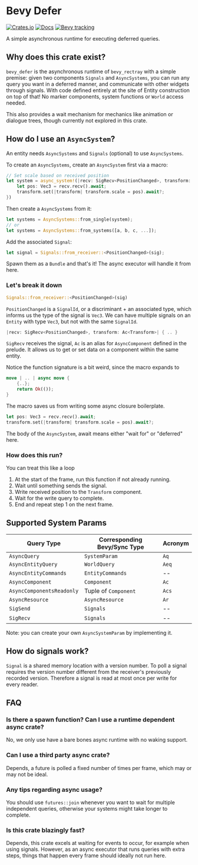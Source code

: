 # Bevy Defer

[![Crates.io](https://img.shields.io/crates/v/bevy_defer.svg)](https://crates.io/crates/bevy_defer)
[![Docs](https://docs.rs/bevy_defer/badge.svg)](https://docs.rs/bevy_defer/latest/bevy_defer/)
[![Bevy tracking](https://img.shields.io/badge/Bevy%20tracking-released%20version-lightblue)](https://bevyengine.org/learn/book/plugin-development/)

A simple asynchronous runtime for executing deferred queries.

## Why does this crate exist?

`bevy_defer` is the asynchronous runtime of `bevy_rectray` with a simple
premise: given two components `Signals` and `AsyncSystems`, you can
run any query you want in a deferred manner, and communicate with other widgets
through signals.
With code defined entirely at the site of Entity construction on top of that!
No marker components, system functions or `World` access needed.

This also provides a wait mechanism for mechanics like animation or
dialogue trees, though currently not explored in this crate.

## How do I use an `AsyncSystem`?

An entity needs `AsyncSystems` and `Signals` (optional) to use `AsyncSystems`.

To create an `AsyncSystems`, create an `AsyncSystem` first via a macro:

```rust
// Set scale based on received position
let system = async_system!(|recv: SigRecv<PositionChanged>, transform: Ac<Transform>|{
    let pos: Vec3 = recv.recv().await;
    transform.set(|transform| transform.scale = pos).await?;
})
```

Then create a `AsyncSystems` from it:

```rust
let systems = AsyncSystems::from_single(system);
// or
let systems = AsyncSystems::from_systems([a, b, c, ...]);
```

Add the associated `Signal`:

```rust
let signal = Signals::from_receiver::<PositionChanged>(sig);
```

Spawn them as a `Bundle` and that's it! The async executor will
handle it from here.

### Let's break it down

```rust
Signals::from_receiver::<PositionChanged>(sig)
```

`PositionChanged` is a `SignalId`, or a discriminant + an associated type,
which informs us the type of the signal is `Vec3`. We can have multiple signals
on an `Entity` with type `Vec3`, but not with the same `SignalId`.

```rust
|recv: SigRecv<PositionChanged>, transform: Ac<Transform>| { .. }
```

`SigRecv` receives the signal, `Ac` is an alias for `AsyncComponent`
defined in the prelude. It allows us to get or set data
on a component within the same entity.

Notice the function signature is a bit weird, since the macro expands to

```rust
move | .. | async move { 
    {..}; 
    return Ok(()); 
}
```

The macro saves us from writing some async closure boilerplate.

```rust
let pos: Vec3 = recv.recv().await;
transform.set(|transform| transform.scale = pos).await?;
```

The body of the `AsyncSystem`, await means either
"wait for" or "deferred" here.

### How does this run?

You can treat this like a loop

1. At the start of the frame, run this function if not already running.
2. Wait until something sends the signal.
3. Write received position to the `Transform` component.
4. Wait for the write query to complete.
5. End and repeat step 1 on the next frame.

## Supported System Params

| Query Type | Corresponding Bevy/Sync Type | Acronym |
| ---- | ----- | ---- |
| `AsyncQuery` | `SystemParam` | `Aq` |
| `AsyncEntityQuery` | `WorldQuery` | `Aeq` |
| `AsyncEntityCommands` | `EntityCommands` | -- |
| `AsyncComponent` | `Component` | `Ac` |
| `AsyncComponentsReadonly` | Tuple of `Component` | `Acs` |
| `AsyncResource` | `AsyncResource` | `Ar` |
| `SigSend` | `Signals` | -- |
| `SigRecv` | `Signals` | -- |

Note: you can create your own `AsyncSystemParam` by implementing it.

## How do signals work?

`Signal` is a shared memory location with a version number.
To poll a signal requires the version number different from the receiver's
previously recorded version. Therefore a signal is read at most once per
write for every reader.

## FAQ

### Is there a spawn function? Can I use a runtime dependent async crate?

No, we only use have a bare bones async runtime with no waking support.

### Can I use a third party async crate?

Depends, a future is polled a fixed number of times per frame, which may
or may not be ideal.

### Any tips regarding async usage?

You should use `futures::join` whenever you want to wait for multiple
independent queries, otherwise your systems might take longer to complete.

### Is this crate blazingly fast?

Depends, this crate excels at waiting for events to occur,
for example when using signals.
However, as an async executor that runs queries with extra steps,
things that happen every frame should ideally not run here.

